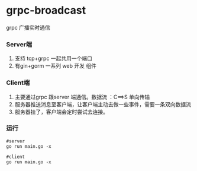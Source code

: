 # grpc-broadcast
grpc 广播实时通信



### Server端

1.  支持 tcp+grpc 一起共用一个端口
2.  有gin+gorm 一系列 web 开发 组件



### Client端

1.  主要通过grpc 跟server 端通信。数据流 ：C==>S 单向传输
2.  服务器推送消息至客户端，让客户端主动去做一些事件，需要一条双向数据流
3. 服务器挂了，客户端会定时尝试去连接。



### 运行

````shell
#server
go run main.go -x

#client
go run main.go -x
````

